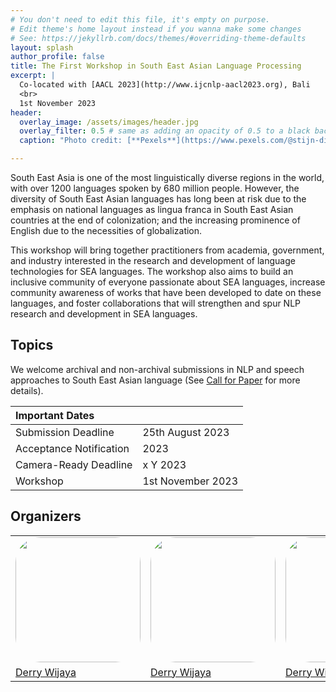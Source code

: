 ```yaml
---
# You don't need to edit this file, it's empty on purpose.
# Edit theme's home layout instead if you wanna make some changes
# See: https://jekyllrb.com/docs/themes/#overriding-theme-defaults
layout: splash
author_profile: false
title: The First Workshop in South East Asian Language Processing
excerpt: |
  Co-located with [AACL 2023](http://www.ijcnlp-aacl2023.org), Bali
  <br>
  1st November 2023
header:
  overlay_image: /assets/images/header.jpg
  overlay_filter: 0.5 # same as adding an opacity of 0.5 to a black background
  caption: "Photo credit: [**Pexels**](https://www.pexels.com/@stijn-dijkstra-1306815/)"

---
```


South East Asia is one of the most linguistically diverse regions in the world, with over 1200 languages spoken by 680 million people. However, the diversity of South East Asian languages has long been at risk due to the emphasis on national languages as lingua franca in South East Asian countries at the end of colonization; and the increasing prominence of English due to the necessities of globalization. 

This workshop will bring together practitioners from academia, government, and industry interested in the research and development of language technologies for SEA languages. The workshop also aims to build an inclusive community of everyone passionate about SEA languages, increase community awareness of works that have been developed to date on these languages, and foster collaborations that will strengthen and spur NLP research and development in SEA languages. 

## Topics

We welcome archival and non-archival submissions in NLP and speech approaches to South East Asian language (See [Call for Paper](https://sealp-workshop.github.io/calls) for more details). 

| Important Dates |  |
| :---  | :--- |
| Submission Deadline | 25th August 2023 |
| Acceptance Notification |  2023 |
| Camera-Ready Deadline | x Y 2023 |
| Workshop | 1st November 2023 |


## Organizers

<table>
    <tbody>
        <tr>
            <td width="20%"><img src="images/assets/derry.jpg" width="200px" style="border-radius: 20%"></td>
            <td width="20%"><img src="images/assets/derry.jpg" width="200px" style="border-radius: 20%"></td>
            <td width="20%"><img src="images/assets/derry.jpg" width="200px" style="border-radius: 20%"></td>
            <td width="20%"><img src="images/assets/derry.jpg" width="200px" style="border-radius: 20%"></td>
            <td width="20%"><img src="images/assets/derry.jpg" width="200px" style="border-radius: 20%"></td>
        </tr>
        <tr>
            <td style="center"><a href="https://derrywijaya.github.io/web/">Derry Wijaya</a></td>
            <td style="center"><a href="https://derrywijaya.github.io/web/">Derry Wijaya</a></td>
            <td style="center"><a href="https://derrywijaya.github.io/web/">Derry Wijaya</a></td>
            <td style="center"><a href="https://derrywijaya.github.io/web/">Derry Wijaya</a></td>
            <td style="center"><a href="https://derrywijaya.github.io/web/">Derry Wijaya</a></td>
        </tr>
    </tbody>
</table>
